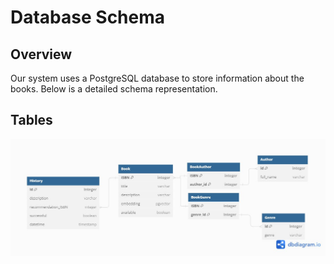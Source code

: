 # Database Schema

## Overview
Our system uses a PostgreSQL database to store information about the books. Below is a detailed schema representation.

## Tables
![Database Schema](ERD.jpeg "Database Schema")

